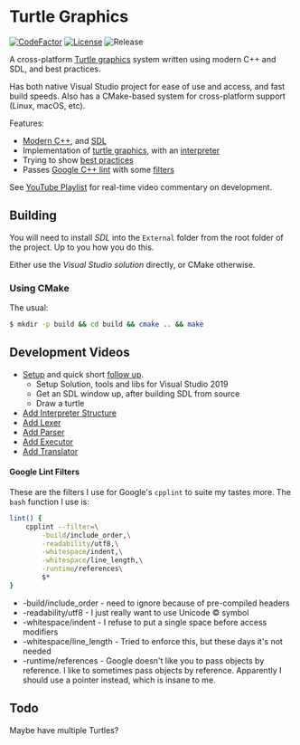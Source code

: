 # Turtle Graphics
[![CodeFactor](https://www.codefactor.io/repository/github/cschladetsch/TurtleGraphics/badge)](https://www.codefactor.io/repository/github/cschladetsch/TurtleGraphics)
[![License](https://img.shields.io/github/license/cschladetsch/TurtleGraphics.svg?label=License&maxAge=86400)](./LICENSE)
![Release](https://img.shields.io/github/release/cschladetsch/TurtleGraphics.svg?label=Release&maxAge=60)

A cross-platform [Turtle graphics](https://en.wikipedia.org/wiki/Turtle_graphics) system written using modern C++ and SDL, and best practices.

Has both native Visual Studio project for ease of use and access, and fast build speeds. Also has a CMake-based system for cross-platform support (Linux, macOS, etc).

Features:
* [Modern C++](https://github.com/cschladetsch/TurtleGraphics/wiki/ModernCpp), and [SDL](http://www.libsdl.org)
* Implementation of [turtle graphics](https://en.wikipedia.org/wiki/Turtle_graphics), with an [interpreter](https://github.com/cschladetsch/TurtleGraphics/wiki/Interperter)
* Trying to show [best practices](https://github.com/cschladetsch/TurtleGraphics/wiki/CppBestPractises)
* Passes [Google C++ lint](https://en.wikipedia.org/wiki/Cpplint) with some [filters](#google-lint-filters)

See [YouTube Playlist](https://youtube.com/sp4m) for real-time video commentary on development.

## Building

You will need to install *SDL* into the `External` folder from the root folder of the project. Up to you how you do this.

Either use the *Visual Studio solution* directly, or CMake otherwise.

### Using CMake

The usual:
```bash
$ mkdir -p build && cd build && cmake .. && make
```

## Development Videos

* [Setup](https://www.youtube.com/watch?v=YXAmNWvC77M) and quick short [follow up](https://www.youtube.com/watch?v=tlwz-TaYKTk).
  * Setup Solution, tools and libs for Visual Studio 2019
  * Get an SDL window up, after building SDL from source
  * Draw a turtle
* [Add Interpreter Structure](https://www.youtube.com/watch?v=rBfrGET-t-4)
* [Add Lexer](https://www.youtube.com/watch?v=eeoNcG8TW8s)
* [Add Parser](https://www.youtube.com/watch?v=DpMwADQnzb0)
* [Add Executor](https://www.youtube.com/watch?v=ywQ5dmP9Gy4)
* [Add Translator](https://www.youtube.com/watch?v=g0glGzOOaWo)

#### Google Lint Filters

These are the filters I use for Google's `cpplint` to suite my tastes more. The `bash` function I use is:

```bash
lint() {
	cpplint --filter=\
		-build/include_order,\
		-readability/utf8,\
		-whitespace/indent,\
		-whitespace/line_length,\
		-runtime/references\
        $*
}
```

* -build/include\_order - need to ignore because of pre-compiled headers
* -readability/utf8 - I just really want to use Unicode © symbol
* -whitespace/indent - I refuse to put a single space before access modifiers
* -whitespace/line\_length - Tried to enforce this, but these days it's not needed
* -runtime/references - Google doesn't like you to pass objects by reference. I like to sometimes pass objects by reference. Apparently I should use a pointer instead, which is insane to me.

## Todo

Maybe have multiple Turtles?

